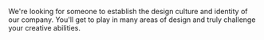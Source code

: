 We're looking for someone to establish the design culture and identity of our company. You'll get to play in many areas of design and truly challenge your creative abilities.